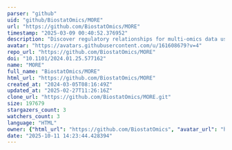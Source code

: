 ```yaml
---
parser: "github"
uid: "github/BiostatOmics/MORE"
url: "https://github.com/BiostatOmics/MORE"
timestamp: "2025-03-09 00:40:52.376952"
description: "Discover regulatory relationships for multi-omics data using regression models"
avatar: "https://avatars.githubusercontent.com/u/161608679?v=4"
repo_url: "https://github.com/BiostatOmics/MORE"
doi: "10.1101/2024.01.25.577162"
name: "MORE"
full_name: "BiostatOmics/MORE"
html_url: "https://github.com/BiostatOmics/MORE"
created_at: "2024-03-05T08:16:49Z"
updated_at: "2025-02-27T11:26:16Z"
clone_url: "https://github.com/BiostatOmics/MORE.git"
size: 197679
stargazers_count: 3
watchers_count: 3
language: "HTML"
owner: {"html_url": "https://github.com/BiostatOmics", "avatar_url": "https://avatars.githubusercontent.com/u/161608679?v=4", "login": "BiostatOmics", "type": "Organization"}
date: "2025-10-11 14:23:44.428394"
---
```

